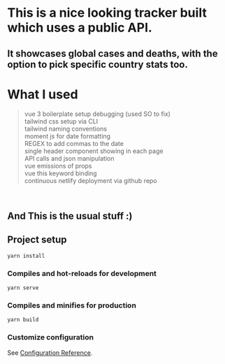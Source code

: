 # This is a nice looking tracker built which uses a public API.  
## It showcases global cases and deaths, with the option to pick specific country stats too.  

# What I used
> vue 3 boilerplate setup debugging (used SO to fix)  
> tailwind css setup via CLI    
> tailwind naming conventions    
> moment js for date formatting     
> REGEX to add commas to the date  
> single header component showing in each page     
> API calls and json manipulation    
> vue emissions of props    
> vue this keyword binding    
> continuous netlify deployment via github repo    
      
&nbsp;
&nbsp;
&nbsp;
&nbsp;
&nbsp;
&nbsp;

## And This is the usual stuff :)

## Project setup
```
yarn install
```

### Compiles and hot-reloads for development
```
yarn serve
```

### Compiles and minifies for production
```
yarn build
```

### Customize configuration
See [Configuration Reference](https://cli.vuejs.org/config/).
